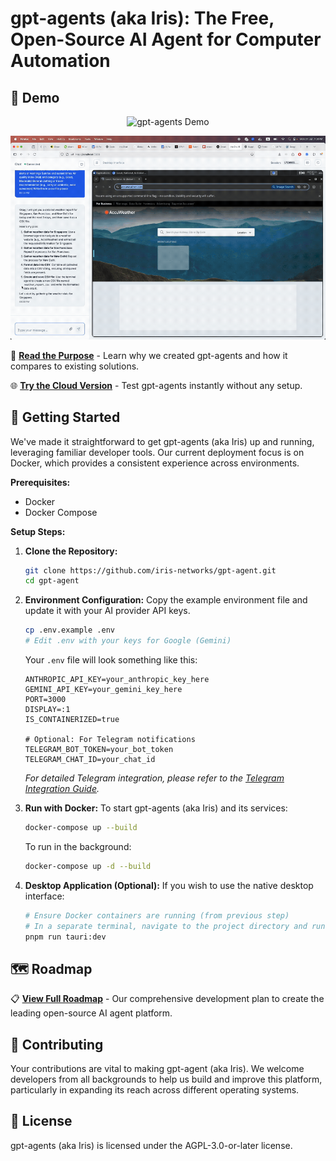 # gpt-agents (aka Iris): The Free, Open-Source AI Agent for Computer Automation

## 🎥 Demo

<div align="center">
  <img src="demo.gif" alt="gpt-agents Demo" width="800">
</div>

![Weather Demo](weather_demo_final.gif)

📖 **[Read the Purpose](purpose.md)** - Learn why we created gpt-agents and how it compares to existing solutions.

🌐 **[Try the Cloud Version](https://agent.tryiris.dev)** - Test gpt-agents instantly without any setup.

## 🚀 Getting Started

We've made it straightforward to get gpt-agents (aka Iris) up and running, leveraging familiar developer tools. Our current deployment focus is on Docker, which provides a consistent experience across environments.

**Prerequisites:**
*   Docker
*   Docker Compose

**Setup Steps:**

1.  **Clone the Repository:**
    ```bash
    git clone https://github.com/iris-networks/gpt-agent.git
    cd gpt-agent
    ```

2.  **Environment Configuration:**
    Copy the example environment file and update it with your AI provider API keys.
    ```bash
    cp .env.example .env
    # Edit .env with your keys for Google (Gemini)
    ```
    Your `.env` file will look something like this:
    ```env
    ANTHROPIC_API_KEY=your_anthropic_key_here
    GEMINI_API_KEY=your_gemini_key_here
    PORT=3000
    DISPLAY=:1
    IS_CONTAINERIZED=true

    # Optional: For Telegram notifications
    TELEGRAM_BOT_TOKEN=your_bot_token
    TELEGRAM_CHAT_ID=your_chat_id
    ```
    *For detailed Telegram integration, please refer to the [Telegram Integration Guide](TELEGRAM.md).*

3.  **Run with Docker:**
    To start gpt-agents (aka Iris) and its services:
    ```bash
    docker-compose up --build
    ```
    To run in the background:
    ```bash
    docker-compose up -d --build
    ```

4.  **Desktop Application (Optional):**
    If you wish to use the native desktop interface:
    ```bash
    # Ensure Docker containers are running (from previous step)
    # In a separate terminal, navigate to the project directory and run:
    pnpm run tauri:dev
    ```


## 🗺️ Roadmap

📋 **[View Full Roadmap](ROADMAP.md)** - Our comprehensive development plan to create the leading open-source AI agent platform.

## 🤝 Contributing

Your contributions are vital to making gpt-agent (aka Iris). We welcome developers from all backgrounds to help us build and improve this platform, particularly in expanding its reach across different operating systems.

## 📄 License
gpt-agents (aka Iris) is licensed under the AGPL-3.0-or-later license.